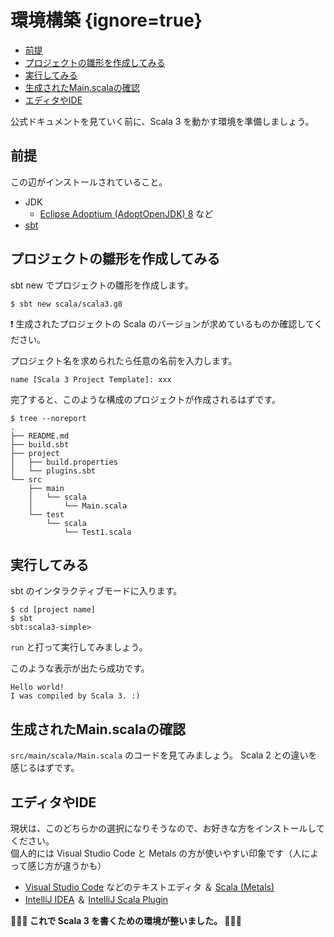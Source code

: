 # 環境構築 {ignore=true}


<!-- @import "[TOC]" {cmd="toc" depthFrom=1 depthTo=6 orderedList=false} -->

<!-- code_chunk_output -->

- [前提](#前提)
- [プロジェクトの雛形を作成してみる](#プロジェクトの雛形を作成してみる)
- [実行してみる](#実行してみる)
- [生成されたMain.scalaの確認](#生成されたmainscalaの確認)
- [エディタやIDE](#エディタやide)

<!-- /code_chunk_output -->

公式ドキュメントを見ていく前に、Scala 3 を動かす環境を準備しましょう。

## 前提

この辺がインストールされていること。

- JDK
    - [Eclipse Adoptium (AdoptOpenJDK) 8](https://adoptopenjdk.net/?variant=openjdk8&jvmVariant=hotspot) など
- [sbt](https://www.scala-sbt.org/download.html)

## プロジェクトの雛形を作成してみる

sbt new でプロジェクトの雛形を作成します。

```
$ sbt new scala/scala3.g8
```

:exclamation: 生成されたプロジェクトの Scala のバージョンが求めているものか確認してください。

プロジェクト名を求められたら任意の名前を入力します。

```
name [Scala 3 Project Template]: xxx
```

完了すると、このような構成のプロジェクトが作成されるはずです。

```
$ tree --noreport
.
├── README.md
├── build.sbt
├── project
│   ├── build.properties
│   └── plugins.sbt
└── src
    ├── main
    │   └── scala
    │       └── Main.scala
    └── test
        └── scala
            └── Test1.scala
```

## 実行してみる

sbt のインタラクティブモードに入ります。

```
$ cd [project name]
$ sbt
sbt:scala3-simple>
```

`run` と打って実行してみましょう。

このような表示が出たら成功です。

```
Hello world!
I was compiled by Scala 3. :)
```

## 生成されたMain.scalaの確認

`src/main/scala/Main.scala` のコードを見てみましょう。
Scala 2 との違いを感じるはずです。

## エディタやIDE

現状は、このどちらかの選択になりそうなので、お好きな方をインストールしてください。   
個人的には Visual Studio Code と Metals の方が使いやすい印象です（人によって感じ方が違うかも）

- [Visual Studio Code](https://azure.microsoft.com/ja-jp/products/visual-studio-code/) などのテキストエディタ ＆ [Scala (Metals)](https://marketplace.visualstudio.com/items?itemName=scalameta.metals)
- [IntelliJ IDEA](https://www.jetbrains.com/ja-jp/idea/) ＆ [IntelliJ Scala Plugin](https://blog.jetbrains.com/scala/)

**:tada::tada::tada: これで Scala 3 を書くための環境が整いました。 :tada::tada::tada:**
